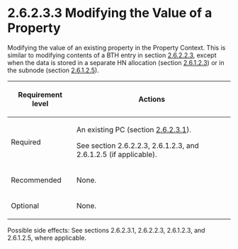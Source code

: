 <html dir="LTR" xmlns:mshelp="http://msdn.microsoft.com/mshelp" xmlns:ddue="http://ddue.schemas.microsoft.com/authoring/2003/5" xmlns:xlink="http://www.w3.org/1999/xlink" xmlns:tool="http://www.microsoft.com/tooltip">
    <head>
        <meta http-equiv="Content-Type" content="text/html; CHARSET=utf-8"></meta>
        <meta name="save" content="history"></meta>
        <title>2.6.2.3.3 Modifying the Value of a Property</title>
        <xml>
            <mshelp:toctitle title="2.6.2.3.3 Modifying the Value of a Property"></mshelp:toctitle>
            <mshelp:rltitle title="[MS-PST]: Modifying the Value of a Property"></mshelp:rltitle>
            <mshelp:keyword index="A" term="b0848da7-e670-499d-8f26-ac82b3e83835"></mshelp:keyword>
            <mshelp:attr name="DCSext.ContentType" value="open specification"></mshelp:attr>
            <mshelp:attr name="AssetID" value="b0848da7-e670-499d-8f26-ac82b3e83835"></mshelp:attr>
            <mshelp:attr name="TopicType" value="kbRef"></mshelp:attr>
            <mshelp:attr name="DCSext.Title" value="[MS-PST]: Modifying the Value of a Property" />
        </xml>
    </head>
    <body>
        <div id="header">
            <h1 class="heading">2.6.2.3.3 Modifying the Value of a Property</h1>
        </div>
        <div id="mainSection">
            <div id="mainBody">
                <div id="allHistory" class="saveHistory"></div>
                <div id="sectionSection0" class="section" name="collapseableSection">
                    

<p>Modifying the value of an existing property in the Property
Context. This is similar to modifying contents of a BTH entry in section <a href="55245797-279e-4c2d-94bc-547bc26be59c.md">2.6.2.2.3</a>, except when the
data is stored in a separate HN allocation (section <a href="dc322b87-5d91-4e00-8123-c4a155dfe6dd.md">2.6.1.2.3</a>) or in the
subnode (section <a href="0ef88344-1236-4d5d-9969-e421e501737c.md">2.6.1.2.5</a>).
</p>

<table>
 <thead>
  <tr>
   <th>
   <p>Requirement level</p>
   </th>
   <th>
   <p>Actions</p>
   </th>
  </tr>
 </thead>
 <tr>
  <td>
  <p>Required</p>
  </td>
  <td>
  <p>An
  existing PC (section <a href="1e645de0-2291-457d-8e3b-3ae415a481ce.md">2.6.2.3.1</a>).</p>
  <p>See
  section 2.6.2.2.3, 2.6.1.2.3, and 2.6.1.2.5 (if applicable).</p>
  </td>
 </tr>
 <tr>
  <td>
  <p>Recommended</p>
  </td>
  <td>
  <p>None.</p>
  </td>
 </tr>
 <tr>
  <td>
  <p>Optional</p>
  </td>
  <td>
  <p>None.</p>
  </td>
 </tr>
</table>

<p>Possible side effects: See sections 2.6.2.3.1, 2.6.2.2.3,
2.6.1.2.3, and 2.6.1.2.5, where applicable.</p>
                </div>
            </div>
        </div>
    </body>
</html>